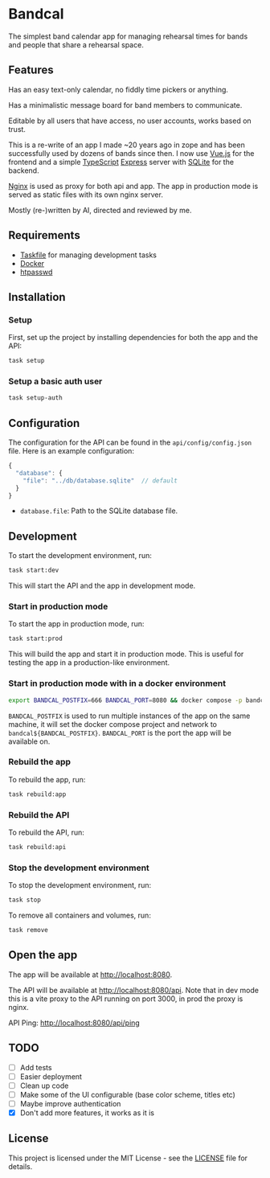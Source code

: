 # Bandcal

The simplest band calendar app for managing rehearsal times for bands and people
that share a rehearsal space.

## Features

Has an easy text-only calendar, no fiddly time pickers or anything.

Has a minimalistic message board for band members to communicate.

Editable by all users that have access, no user accounts, works based on trust.

This is a re-write of an app I made ~20 years ago in zope and has been successfully used by dozens of bands since then. I now use [Vue.js](https://vuejs.org/) for the frontend and a simple [TypeScript](https://www.typescriptlang.org/) [Express](https://expressjs.com/) server with [SQLite](https://www.sqlite.org/) for the backend.

[Nginx](https://nginx.org/) is used as proxy for both api and app. The app in production mode is served as static files with its own nginx server.

Mostly (re-)written by AI, directed and reviewed by me.

## Requirements

- [Taskfile](https://taskfile.dev/#/installation) for managing development tasks
- [Docker](https://www.docker.com/)
- [htpasswd](https://httpd.apache.org/docs/2.4/programs/htpasswd.html)

## Installation

### Setup

First, set up the project by installing dependencies for both the app and the API:
```bash
task setup
```

### Setup a basic auth user

```bash
task setup-auth
```

## Configuration

The configuration for the API can be found in the `api/config/config.json` file. Here is an example configuration:

```javascript
{
  "database": {
    "file": "../db/database.sqlite"  // default
  }
}
```

- `database.file`: Path to the SQLite database file.

## Development

To start the development environment, run:
```bash
task start:dev
```

This will start the API and the app in development mode.

### Start in production mode

To start the app in production mode, run:
```bash
task start:prod
```

This will build the app and start it in production mode. This is useful for testing the app in a production-like environment.

### Start in production mode with in a docker environment

```bash
export BANDCAL_POSTFIX=666 BANDCAL_PORT=8080 && docker compose -p bandcal${BANDCAL_POSTFIX} up
```

`BANDCAL_POSTFIX` is used to run multiple instances of the app on the same machine, it will set the docker compose project and network to `bandcal${BANDCAL_POSTFIX}`.
`BANDCAL_PORT` is the port the app will be available on.

### Rebuild the app

To rebuild the app, run:
```bash
task rebuild:app
```

### Rebuild the API

To rebuild the API, run:
```bash
task rebuild:api
```

### Stop the development environment

To stop the development environment, run:
```bash
task stop
```

To remove all containers and volumes, run:
```bash
task remove
```

## Open the app

The app will be available at [http://localhost:8080](http://localhost:8080).

The API will be available at [http://localhost:8080/api](http://localhost:8080/api).
Note that in dev mode this is a vite proxy to the API running on port 3000, in prod the proxy is nginx.

API Ping: [http://localhost:8080/api/ping](http://localhost:8080/api/ping)

## TODO

- [ ] Add tests
- [ ] Easier deployment
- [ ] Clean up code
- [ ] Make some of the UI configurable (base color scheme, titles etc)
- [ ] Maybe improve authentication
- [X] Don't add more features, it works as it is

## License

This project is licensed under the MIT License - see the [LICENSE](LICENSE) file for details.